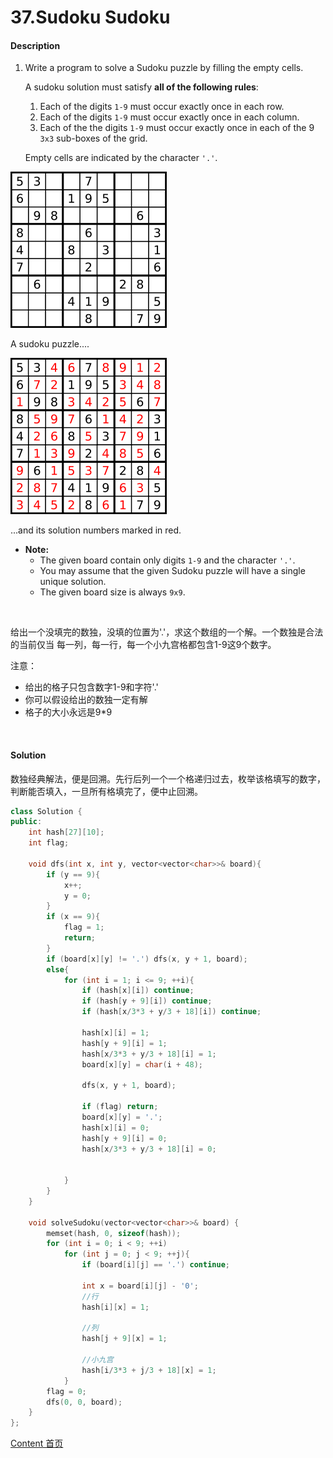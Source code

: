 # 37.Sudoku Sudoku

#### Description

1. Write a program to solve a Sudoku puzzle by filling the empty cells.

   A sudoku solution must satisfy **all of the following rules**:

   1. Each of the digits `1-9` must occur exactly once in each row.
   2. Each of the digits `1-9` must occur exactly once in each column.
   3. Each of the the digits `1-9` must occur exactly once in each of the 9 `3x3` sub-boxes of the grid.

   Empty cells are indicated by the character `'.'`.

![1](img/37_1.png)

A sudoku puzzle....

![2](img/37_2.png)

...and its solution numbers marked in red.

- **Note:**
  - The given board contain only digits `1-9` and the character `'.'`.
  - You may assume that the given Sudoku puzzle will have a single unique solution.
  - The given board size is always `9x9`.

<br>

给出一个没填完的数独，没填的位置为'.'，求这个数组的一个解。一个数独是合法的当前仅当 每一列，每一行，每一个小九宫格都包含1-9这9个数字。

注意：

* 给出的格子只包含数字1-9和字符'.'
* 你可以假设给出的数独一定有解
* 格子的大小永远是9*9

<br>



#### Solution

数独经典解法，便是回溯。先行后列一个一个格递归过去，枚举该格填写的数字，判断能否填入，一旦所有格填完了，便中止回溯。

```c++
class Solution {
public:
    int hash[27][10];
    int flag;
    
    void dfs(int x, int y, vector<vector<char>>& board){
        if (y == 9){
            x++;
            y = 0;
        }
        if (x == 9){
            flag = 1;
            return;
        }
        if (board[x][y] != '.') dfs(x, y + 1, board);
        else{
            for (int i = 1; i <= 9; ++i){
                if (hash[x][i]) continue;
                if (hash[y + 9][i]) continue;
                if (hash[x/3*3 + y/3 + 18][i]) continue;
                
                hash[x][i] = 1;
                hash[y + 9][i] = 1;
                hash[x/3*3 + y/3 + 18][i] = 1;
                board[x][y] = char(i + 48);
                
                dfs(x, y + 1, board);
                
                if (flag) return;
                board[x][y] = '.';
                hash[x][i] = 0;
                hash[y + 9][i] = 0;
                hash[x/3*3 + y/3 + 18][i] = 0;
                
                
            }
        }
    }
    
    void solveSudoku(vector<vector<char>>& board) {
        memset(hash, 0, sizeof(hash));
        for (int i = 0; i < 9; ++i)
            for (int j = 0; j < 9; ++j){
                if (board[i][j] == '.') continue;
                
                int x = board[i][j] - '0';
                //行
                hash[i][x] = 1;
                
                //列
                hash[j + 9][x] = 1;
                
                //小九宫
                hash[i/3*3 + j/3 + 18][x] = 1;
            }
        flag = 0;
        dfs(0, 0, board);
    }
};
```



[Content   首页](../README.md)

